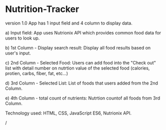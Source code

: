 # Nutrition-Tracker
version 1.0 App has 1 input field and 4 column to display data.

a) Input field: App uses Nutrionix API which provides common food data for users to look up.

b) 1st Column - Display search result: Display all food results based on user's input.

c) 2nd Column - Selected Food: Users can add food into the "Check out" list with detail number on nutrtion value of the selected food (calories, protien, carbs, fiber, fat, etc...)

d) 3rd Column - Selected List: List of foods that users added from the 2nd Column.

e) 4th Column - total count of nutrients: Nutrtion countof all foods from 3rd Column.

Technology used: HTML, CSS, JavaScript ES6, Nutrionix API.

/
